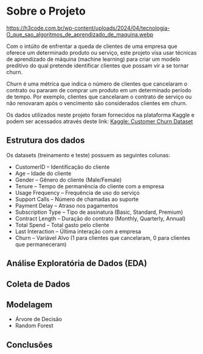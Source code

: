 # Sobre o Projeto

https://h3code.com.br/wp-content/uploads/2024/04/tecnologia-O_que_sao_algoritmos_de_aprendizado_de_maquina.webp

Com o intúito de enfrentar a queda de clientes de uma empresa que oferece um determinado produto ou serviço, este projeto visa usar técnicas de aprendizado de máquina (machine learning) para criar um modelo preditivo do qual pretende identificar clientes que possam vir a se tornar churn.

Churn é uma métrica que indica o número de clientes que cancelaram o contrato ou pararam de comprar um produto em um determinado período de tempo. Por exemplo, clientes que cancelaram o contrato de serviço ou não renovaram após o vencimento são considerados clientes em churn.

<div style>
   Os dados utilizados neste projeto foram fornecidos na plataforma Kaggle e podem ser acessados através deste link: <a href="https://www.kaggle.com/datasets/muhammadshahidazeem/customer-churn-dataset/data">Kaggle: Customer Churn Dataset</a>
</div>

## Estrutura dos dados
Os datasets (treinamento e teste) possuem as seguintes colunas:

* CustomerID – Identificação do cliente
* Age – Idade do cliente
* Gender – Gênero do cliente (Male/Female)
* Tenure – Tempo de permanência do cliente com a empresa
* Usage Frequency – Frequência de uso do serviço
* Support Calls – Número de chamadas ao suporte
* Payment Delay – Atraso nos pagamentos
* Subscription Type – Tipo de assinatura (Basic, Standard, Premium)
* Contract Length – Duração do contrato (Monthly, Quarterly, Annual)
* Total Spend – Total gasto pelo cliente
* Last Interaction – Última interação com a empresa
* Churn – Variável Alvo (1 para clientes que cancelaram, 0 para clientes que permaneceram)

## Análise Exploratória de Dados (EDA)

## Coleta de Dados

## Modelagem
* Árvore de Decisão
* Random Forest

## Conclusões
